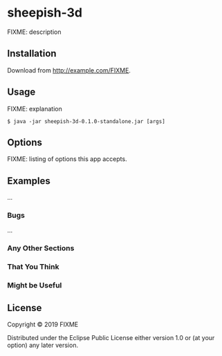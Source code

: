 # sheepish-3d

FIXME: description

## Installation

Download from http://example.com/FIXME.

## Usage

FIXME: explanation

    $ java -jar sheepish-3d-0.1.0-standalone.jar [args]

## Options

FIXME: listing of options this app accepts.

## Examples

...

### Bugs

...

### Any Other Sections
### That You Think
### Might be Useful

## License

Copyright © 2019 FIXME

Distributed under the Eclipse Public License either version 1.0 or (at
your option) any later version.

